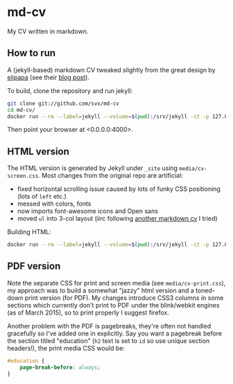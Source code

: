 # md-cv

My CV written in markdown.

## How to run

A (jekyll-based) markdown CV tweaked slightly from the great design by [elipapa](https://github.com/elipapa/markdown-cv) (see their [blog post](http://www.eliseopapa.org/workflow/2012/09/20/why-i-switched-to-markdown-for-my-cv/)).

To build, clone the repository and run jekyll:

```bash
git clone git://github.com/svx/md-cv
cd md-cv/
docker run --rm --label=jekyll --volume=$(pwd):/srv/jekyll -it -p 127.0.0.1:4000:4000 jekyll/jekyll jekyll serve
```

Then point your browser at <0.0.0.0:4000>.

## HTML version

The HTML version is generated by Jekyll under `_site` using `media/cv-screen.css`. Most changes from the original repo are artificial:

- fixed horizontal scrolling issue caused by lots of funky CSS positioning (lots of `left` etc.)
- messed with colors, fonts
- now imports font-awesome icons and Open sans
- moved `ul` into 3-col layout (iirc following [another markdown cv](https://github.com/davidhampgonsalves/resume) I tried)

Building HTML:
```bash
docker run --rm --label=jekyll --volume=$(pwd):/srv/jekyll -it -p 127.0.0.1:4000:4000 jekyll/jekyll jekyll build
```

## PDF version

Note the separate CSS for print and screen media (see `media/cv-print.css`), my approach was to build a somewhat "jazzy" html version and a toned-down print version (for PDF). My changes introduce CSS3 columns in some sections which currently don't print to PDF under the blink/webkit engines (as of March 2015), so to print properly I suggest firefox.

Another problem with the PDF is pagebreaks, they're often not handled gracefully so I've added one in explicitly. Say you want a pagebreak before the section titled "education" (`h2` text is set to `id` so use unique section headers!), the print media CSS would be:

```css
#education {
    page-break-before: always;
}
```
